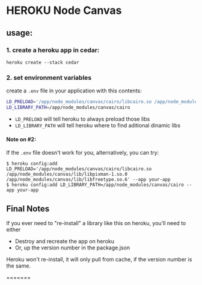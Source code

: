 # HEROKU Node Canvas

## usage:

### 1. create a heroku app in cedar:

`heroku create --stack cedar`

### 2. set environment variables

create a `.env` file in your application with this contents:

```bash
LD_PRELOAD='/app/node_modules/canvas/cairo/libcairo.so /app/node_modules/canvas/lib/libpixman-1.so.0 /app/node_modules/canvas/lib/libfreetype.so.6'
LD_LIBRARY_PATH=/app/node_modules/canvas/cairo
```
* `LD_PRELOAD` will tell heroku to always preload those libs
* `LD_LIBRARY_PATH` will tell heroku where to find aditional dinamic libs


#### Note on #2:

If the `.env` file doesn't work for you, alternatively, you can try:

```
$ heroku config:add LD_PRELOAD='/app/node_modules/canvas/cairo/libcairo.so /app/node_modules/canvas/lib/libpixman-1.so.0 /app/node_modules/canvas/lib/libfreetype.so.6' --app your-app
$ heroku config:add LD_LIBRARY_PATH=/app/node_modules/canvas/cairo --app your-app
```


## Final Notes

If you ever need to "re-install" a library like this on heroku, you'll need to either

- Destroy and recreate the app on heroku
- Or, up the version number in the package.json

Heroku won't re-install, it will only pull from cache, if the version number is the same.

=======